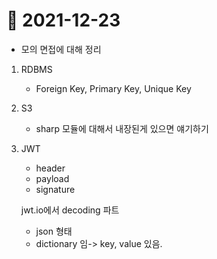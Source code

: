 # 📝 2021-12-23

- 모의 면접에 대해 정리

1. RDBMS
    - Foreign Key, Primary Key, Unique Key

2. S3
    - sharp 모듈에 대해서 내장된게 있으면 얘기하기

3. JWT
    - header
    - payload
    - signature

    jwt.io에서 decoding 파트
    - json 형태
    - dictionary 임-> key, value 있음.

